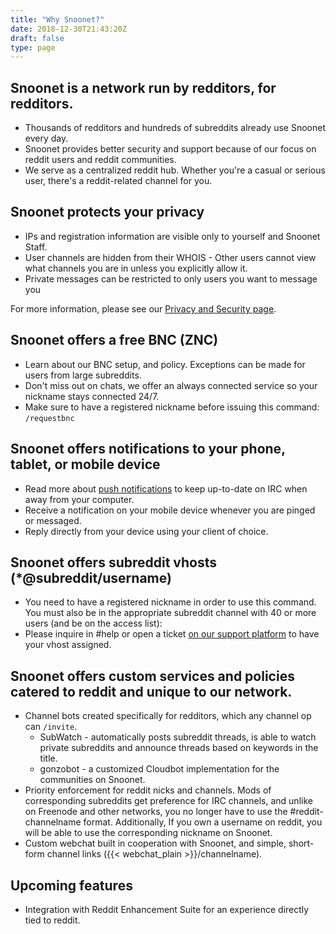 ```yaml
---
title: "Why Snoonet?"
date: 2018-12-30T21:43:20Z
draft: false
type: page
---
```


## Snoonet is a network run by redditors, for redditors.

* Thousands of redditors and hundreds of subreddits already use Snoonet every day.
* Snoonet provides better security and support because of our focus on reddit
  users and reddit communities.
* We serve as a centralized reddit hub. Whether you're a casual or serious user,
  there's a reddit-related channel for you.

## Snoonet protects your privacy

* IPs and registration information are visible only to yourself and Snoonet
  Staff.
* User channels are hidden from their WHOIS - Other users cannot view what
  channels you are in unless you explicitly allow it.
* Private messages can be restricted to only users you want to message you

For more information, please see our [Privacy and Security page](/privacy).

## Snoonet offers a free BNC (ZNC)

* Learn about our BNC setup, and policy. Exceptions can be made for users from
  large subreddits.
* Don't miss out on chats, we offer an always connected service so your nickname
  stays connected 24/7.
* Make sure to have a registered nickname before issuing this command: `/requestbnc`

## Snoonet offers notifications to your phone, tablet, or mobile device

* Read more about [push notifications](/push) to keep up-to-date on IRC when
  away from your computer.
* Receive a notification on your mobile device whenever you are pinged or
  messaged.
* Reply directly from your device using your client of choice.

## Snoonet offers subreddit vhosts (*@subreddit/username)
* You need to have a registered nickname in order to use this command. You must
  also be in the appropriate subreddit channel with 40 or more users (and be on
  the access list):
* Please inquire in #help or open a ticket [on our support platform](https://support.snoonet.org/)
  to have your vhost assigned.

## Snoonet offers custom services and policies catered to reddit and unique to our network.

* Channel bots created specifically for redditors, which any channel op can
  `/invite`.
  - SubWatch - automatically posts subreddit threads, is able to watch private
    subreddits and announce threads based on keywords in the title.
  - gonzobot - a customized Cloudbot implementation for the communities on
    Snoonet.
* Priority enforcement for reddit nicks and channels. Mods of corresponding
  subreddits get preference for IRC channels, and unlike on Freenode and other
  networks, you no longer have to use the #reddit-channelname format.
  Additionally, If you own a username on reddit, you will be able to use the
  corresponding nickname on Snoonet.
* Custom webchat built in cooperation with Snoonet, and simple, short-form
  channel links ({{< webchat_plain >}}/channelname).

## Upcoming features

* Integration with Reddit Enhancement Suite for an experience directly tied to reddit.
